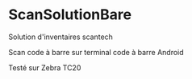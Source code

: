 # ScanSolutionBare

Solution d'inventaires scantech

Scan code à barre sur terminal code à barre Android

Testé sur Zebra TC20

